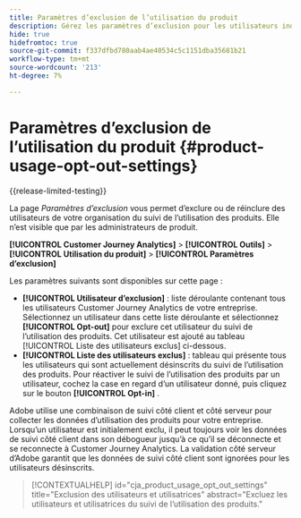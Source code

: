 ```yaml
---
title: Paramètres d’exclusion de l’utilisation du produit
description: Gérez les paramètres d’exclusion pour les utilisateurs individuels de votre entreprise.
hide: true
hidefromtoc: true
source-git-commit: f337dfbd780aab4ae40534c5c1151dba35681b21
workflow-type: tm+mt
source-wordcount: '213'
ht-degree: 7%

---
```


# Paramètres d’exclusion de l’utilisation du produit {#product-usage-opt-out-settings}

{{release-limited-testing}}

La page _Paramètres d’exclusion_ vous permet d’exclure ou de réinclure des utilisateurs de votre organisation du suivi de l’utilisation des produits. Elle n’est visible que par les administrateurs de produit.

**[!UICONTROL Customer Journey Analytics]** > **[!UICONTROL Outils]** > **[!UICONTROL Utilisation du produit]** > **[!UICONTROL Paramètres d’exclusion]**

Les paramètres suivants sont disponibles sur cette page :

* **[!UICONTROL Utilisateur d’exclusion]** : liste déroulante contenant tous les utilisateurs Customer Journey Analytics de votre entreprise. Sélectionnez un utilisateur dans cette liste déroulante et sélectionnez **[!UICONTROL Opt-out]** pour exclure cet utilisateur du suivi de l’utilisation des produits. Cet utilisateur est ajouté au tableau [!UICONTROL Liste des utilisateurs exclus] ci-dessous.
* **[!UICONTROL Liste des utilisateurs exclus]** : tableau qui présente tous les utilisateurs qui sont actuellement désinscrits du suivi de l’utilisation des produits. Pour réactiver le suivi de l’utilisation des produits par un utilisateur, cochez la case en regard d’un utilisateur donné, puis cliquez sur le bouton **[!UICONTROL Opt-in]** .

Adobe utilise une combinaison de suivi côté client et côté serveur pour collecter les données d’utilisation des produits pour votre entreprise. Lorsqu’un utilisateur est initialement exclu, il peut toujours voir les données de suivi côté client dans son débogueur jusqu’à ce qu’il se déconnecte et se reconnecte à Customer Journey Analytics. La validation côté serveur d’Adobe garantit que les données de suivi côté client sont ignorées pour les utilisateurs désinscrits.

>[!CONTEXTUALHELP]
>id="cja_product_usage_opt_out_settings"
>title="Exclusion des utilisateurs et utilisatrices"
>abstract="Excluez les utilisateurs et utilisatrices du suivi de l’utilisation des produits."
